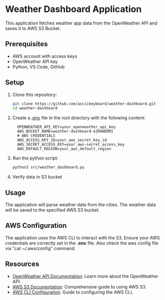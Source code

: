 # Weather Dashboard Application

This application fetches weather app data from the OpenWeather API and saves it to AWS S3 Bucket.

## Prerequisites

- AWS account with access keys
- OpenWeather API key
- Python, VS Code, GitHub

## Setup

1. Clone this repository:
    ```sh
    git clone https://github.com/asciikeyboard/weather-dashboard.git
    cd weather-dashboard
    ```

2. Create a [.env](https://dotenvx.com/docs/env-file) file in the root directory with the following content:

    ```properties
      OPENWEATHER_API_KEY=your_openweather_api_key
      AWS_BUCKET_NAME=weather-dashboard-${RANDOM}
      # AWS CREDENTIALS
      AWS_ACCESS_KEY_ID=your_aws_secret_key_id
      AWS_SECRET_ACCESS_KEY=your_aws-secret_access_key
      AWS_DEFAULT_REGION=your_aws_default_region
    ```

3. Run the python script:

    ```sh
    python3 src/weather_dashboard.py
    ```

4. Verify data in S3 bucket

## Usage 

The application will parse weather data from the cities. The weather data will be saved to the specified AWS S3 bucket.

## AWS Configuration

The application uses the AWS CLI to interact with the S3. Ensure your AWS credentials are correctly set in the **.env** file. Also check the aws config file via "cat ~/.aws/config" command.

## Resources

- [OpenWeather API Documentation](https://openweathermap.org/api): Learn more about the OpenWeather API.
- [AWS S3 Documentation](https://docs.aws.amazon.com/s3/index.html): Comprehensive guide to using AWS S3.
- [AWS CLI Configuration](https://docs.aws.amazon.com/cli/latest/userguide/cli-configure-files.html): Guide to configuring the AWS CLI.
